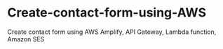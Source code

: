 # Create-contact-form-using-AWS
Create contact  form using AWS Amplify, API Gateway, Lambda function, Amazon SES

